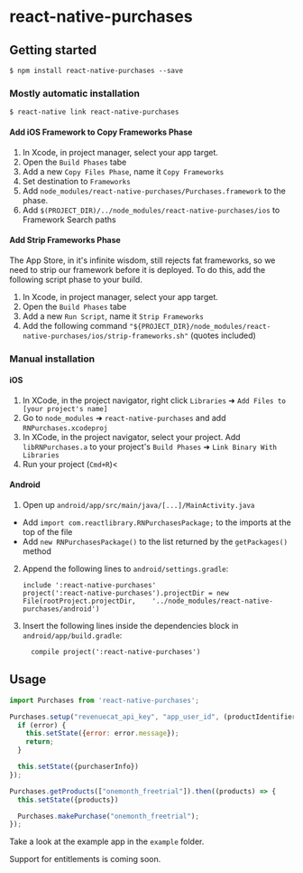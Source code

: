 
# react-native-purchases

## Getting started

`$ npm install react-native-purchases --save`

### Mostly automatic installation

`$ react-native link react-native-purchases`

#### Add iOS Framework to Copy Frameworks Phase

1. In Xcode, in project manager, select your app target.
2. Open the `Build Phases` tabe
3. Add a new `Copy Files Phase`, name it `Copy Frameworks`
4. Set destination to `Frameworks`
5. Add `node_modules/react-native-purchases/Purchases.framework` to the phase.
6. Add `$(PROJECT_DIR)/../node_modules/react-native-purchases/ios` to Framework Search paths

#### Add Strip Frameworks Phase
The App Store, in it's infinite wisdom, still rejects fat frameworks, so we need to strip our framework before it is deployed. To do this, add the following script phase to your build.
1. In Xcode, in project manager, select your app target.
2. Open the `Build Phases` tabe
3. Add a new `Run Script`, name it `Strip Frameworks`
4. Add the following command `"${PROJECT_DIR}/node_modules/react-native-purchases/ios/strip-frameworks.sh"` (quotes included)

### Manual installation


#### iOS

1. In XCode, in the project navigator, right click `Libraries` ➜ `Add Files to [your project's name]`
2. Go to `node_modules` ➜ `react-native-purchases` and add `RNPurchases.xcodeproj`
3. In XCode, in the project navigator, select your project. Add `libRNPurchases.a` to your project's `Build Phases` ➜ `Link Binary With Libraries`
4. Run your project (`Cmd+R`)<

#### Android

1. Open up `android/app/src/main/java/[...]/MainActivity.java`
  - Add `import com.reactlibrary.RNPurchasesPackage;` to the imports at the top of the file
  - Add `new RNPurchasesPackage()` to the list returned by the `getPackages()` method
2. Append the following lines to `android/settings.gradle`:
  	```
  	include ':react-native-purchases'
  	project(':react-native-purchases').projectDir = new File(rootProject.projectDir, 	'../node_modules/react-native-purchases/android')
  	```
3. Insert the following lines inside the dependencies block in `android/app/build.gradle`:
  	```
      compile project(':react-native-purchases')
  	```

## Usage
```javascript
import Purchases from 'react-native-purchases';

Purchases.setup("revenuecat_api_key", "app_user_id", (productIdentifier, purchaserInfo, error) => {
  if (error) {
    this.setState({error: error.message});
    return;
  }

  this.setState({purchaserInfo})
});

Purchases.getProducts(["onemonth_freetrial"]).then((products) => {
  this.setState({products})

  Purchases.makePurchase("onemonth_freetrial");
});

```

Take a look at the example app in the `example` folder.

Support for entitlements is coming soon.
  